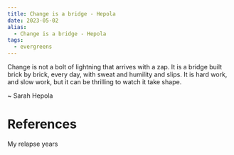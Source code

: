 ```yaml
---
title: Change is a bridge - Hepola
date: 2023-05-02
alias:
  - Change is a bridge - Hepola
tags:
  - evergreens
---
```

Change is not a bolt of lightning that arrives with a zap. It is a bridge built brick by brick, every day, with sweat and humility and slips. It is hard work, and slow work, but it can be thrilling to watch it take shape.

~ Sarah Hepola

# References

My relapse years